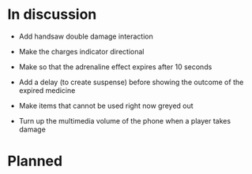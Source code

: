 # In discussion

- Add handsaw double damage interaction

- Make the charges indicator directional

- Make so that the adrenaline effect expires after 10 seconds

- Add a delay (to create suspense) before showing the outcome of the expired medicine

- Make items that cannot be used right now greyed out

- Turn up the multimedia volume of the phone when a player takes damage

# Planned
